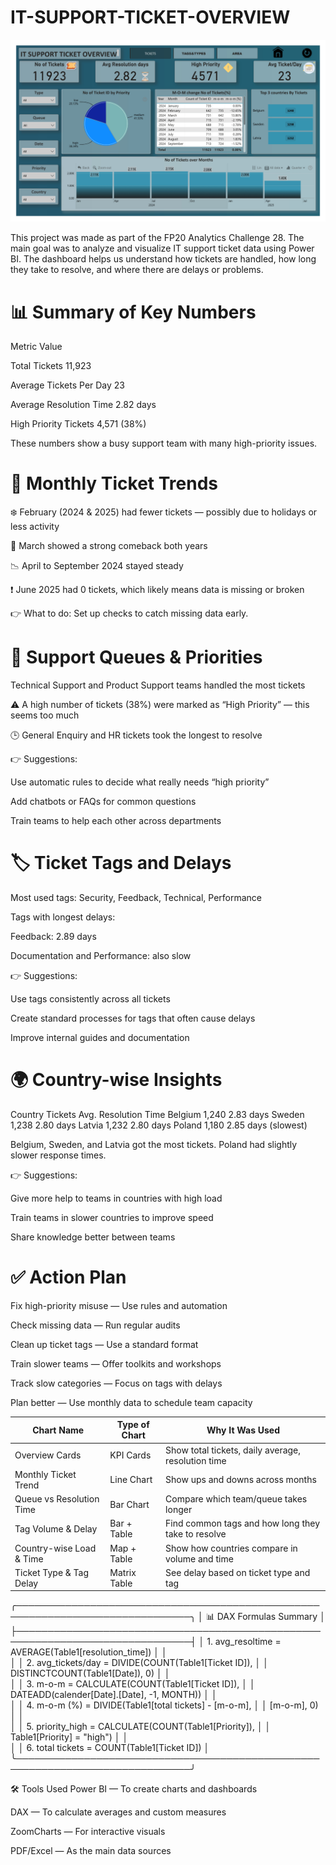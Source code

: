 # IT-SUPPORT-TICKET-OVERVIEW
![Alt text](https://github.com/KARTHIKDAKOJI/IT-SUPPORT-TICKET-OVERVIEW/blob/a96cbbbca0b42c0a83426158331c4b4517aabc2d/support_ticket_f20%20challenege_page-0001.jpg)


This project was made as part of the FP20 Analytics Challenge 28. The main goal was to analyze and visualize IT support ticket data using Power BI. The dashboard helps us understand how tickets are handled, how long they take to resolve, and where there are delays or problems.






# 📊 Summary of Key Numbers
Metric	Value

Total Tickets	11,923

Average Tickets Per Day	23

Average Resolution Time	2.82 days

High Priority Tickets	4,571 (38%)

These numbers show a busy support team with many high-priority issues.

# 📅 Monthly Ticket Trends
❄️ February (2024 & 2025) had fewer tickets — possibly due to holidays or less activity

💪 March showed a strong comeback both years

📉 April to September 2024 stayed steady

❗ June 2025 had 0 tickets, which likely means data is missing or broken

👉 What to do: Set up checks to catch missing data early.

# 📂 Support Queues & Priorities
Technical Support and Product Support teams handled the most tickets

⚠️ A high number of tickets (38%) were marked as “High Priority” — this seems too much

🕒 General Enquiry and HR tickets took the longest to resolve

👉 Suggestions:

Use automatic rules to decide what really needs “high priority”

Add chatbots or FAQs for common questions

Train teams to help each other across departments

# 🏷️ Ticket Tags and Delays
Most used tags: Security, Feedback, Technical, Performance

Tags with longest delays:

Feedback: 2.89 days

Documentation and Performance: also slow

👉 Suggestions:

Use tags consistently across all tickets

Create standard processes for tags that often cause delays

Improve internal guides and documentation

# 🌍 Country-wise Insights
Country	Tickets	Avg. Resolution Time
Belgium	1,240	2.83 days
Sweden	1,238	2.80 days
Latvia	1,232	2.80 days
Poland	1,180	2.85 days (slowest)

Belgium, Sweden, and Latvia got the most tickets. Poland had slightly slower response times.

👉 Suggestions:

Give more help to teams in countries with high load

Train teams in slower countries to improve speed

Share knowledge better between teams

# ✅ Action Plan
Fix high-priority misuse — Use rules and automation

Check missing data — Run regular audits

Clean up ticket tags — Use a standard format

Train slower teams — Offer toolkits and workshops

Track slow categories — Focus on tags with delays

Plan better — Use monthly data to schedule team capacity

| Chart Name               |  Type of Chart    |                  Why It Was Used                   |
| ------------------------ | ----------------- | -------------------------------------------------- |
| Overview Cards           | KPI Cards         | Show total tickets, daily average, resolution time |
| Monthly Ticket Trend     | Line Chart        | Show ups and downs across months                   |
| Queue vs Resolution Time | Bar Chart         | Compare which team/queue takes longer              |
| Tag Volume & Delay       | Bar + Table       | Find common tags and how long they take to resolve |
| Country-wise Load & Time | Map + Table       | Show how countries compare in volume and time      |
| Ticket Type & Tag Delay  | Matrix Table      | See delay based on ticket type and tag             |




╭──────────────────────────────────────────────────────────────────────────────╮
│                              📊 DAX Formulas Summary                         │
├──────────────────────────────────────────────────────────────────────────────┤
│ 1. avg_resoltime     = AVERAGE(Table1[resolution_time])                      │
│  
│
│ 2. avg_tickets/day   = DIVIDE(COUNT(Table1[Ticket ID]),                      │
│                          DISTINCTCOUNT(Table1[Date]), 0)                     │
│       
│
│ 3. m-o-m             = CALCULATE(COUNT(Table1[Ticket ID]),                   │
│                          DATEADD(calender[Date].[Date], -1, MONTH))          │
│     
│
│ 4. m-o-m (%)         = DIVIDE(Table1[total tickets] - [m-o-m],               │
│                          [m-o-m], 0)                                         │
│   
│
│ 5. priority_high     = CALCULATE(COUNT(Table1[Priority]),                    │
│                          Table1[Priority] = "high")                          │
│       
│
│ 6. total tickets     = COUNT(Table1[Ticket ID])                              │
╰──────────────────────────────────────────────────────────────────────────────╯



🛠 Tools Used
Power BI — To create charts and dashboards

DAX — To calculate averages and custom measures

ZoomCharts — For interactive visuals

PDF/Excel — As the main data sources

